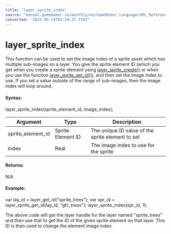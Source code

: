 ```yaml
---
title: "layer_sprite_index"
source: "manual.gamemaker.io/monthly/en/GameMaker_Language/GML_Reference/Asset_Management/Rooms/Sprite_Layers/layer_sprite_index.htm"
converted: "2025-09-14T03:59:37.376Z"
---
```


# layer\_sprite\_index

This function can be used to set the image index of a sprite asset which has multiple sub-images on a layer. You give the sprite element ID (which you get when you create a sprite element using [layer\_sprite\_create()](layer_sprite_create.md) or when you use the function [layer\_sprite\_get\_id()](layer_sprite_get_id.md)), and then set the image index to use. If you set a value outside of the range of sub-images, then the image index will loop around.

#### Syntax:

layer\_sprite\_index(sprite\_element\_id, image\_index);

| Argument | Type | Description |
| --- | --- | --- |
| sprite_element_id | Sprite Element ID | The unique ID value of the sprite element to set |
| index | Real | The image index to use for the sprite |

#### Returns:

N/A

#### Example:

var lay\_id = layer\_get\_id("sprite\_trees");
var spr\_id = layer\_sprite\_get\_id(lay\_id, "gfc\_trees");
layer\_sprite\_index(spr\_id, 1);

The above code will get the layer handle for the layer named "sprite\_trees" and then use that to get the ID of the given sprite element on that layer. This ID is then used to change the element image index.